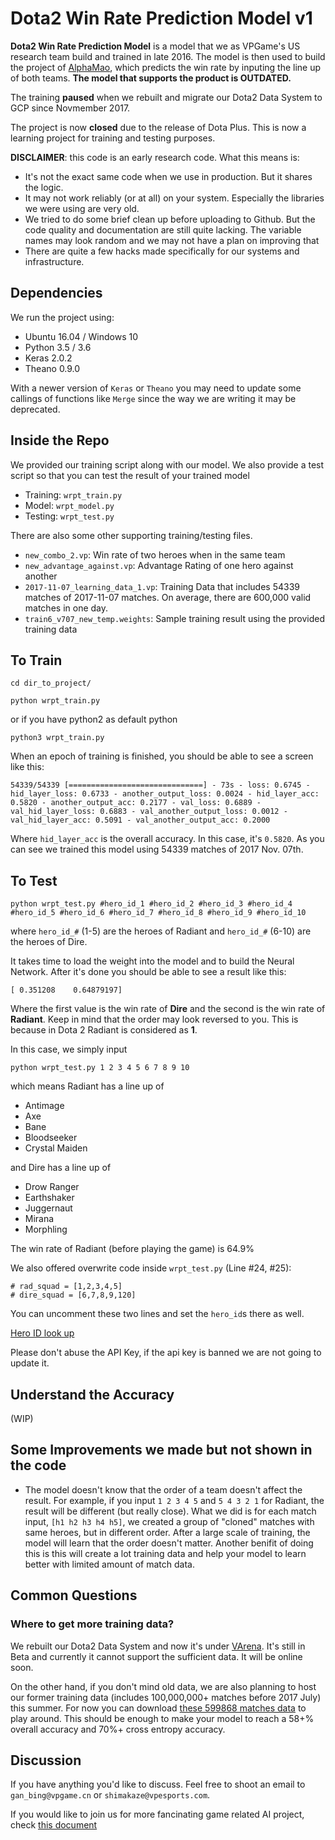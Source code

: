 # Dota2 Win Rate Prediction Model v1

**Dota2 Win Rate Prediction Model** is a model that we as VPGame's US research team build and trained in late 2016. The model is then used to build the project of [AlphaMao](http://www.vpgame.com/alphamao), which predicts the win rate by inputing the line up of both teams. **The model that supports the product is OUTDATED.**

The training **paused** when we rebuilt and migrate our Dota2 Data System to GCP since Novmember 2017.

The project is now **closed** due to the release of Dota Plus. This is now a learning project for training and testing purposes.

**DISCLAIMER**: this code is an early research code. What this means is:
- It's not the exact same code when we use in production. But it shares the logic.
- It may not work reliably (or at all) on your system. Especially the libraries we were using are very old.
- We tried to do some brief clean up before uploading to Github. But the code quality and documentation are still quite lacking. The variable names may look random and we may not have a plan on improving that
- There are quite a few hacks made specifically for our systems and infrastructure.

## Dependencies
We run the project using:
- Ubuntu 16.04 / Windows 10
- Python 3.5 / 3.6
- Keras 2.0.2
- Theano 0.9.0

With a newer version of `Keras` or `Theano` you may need to update some callings of functions like `Merge` since the way we are writing it may be deprecated.

## Inside the Repo ##
We provided our training script along with our model. We also provide a test script so that you can test the result of your trained model

- Training: `wrpt_train.py`
- Model: `wrpt_model.py`
- Testing: `wrpt_test.py`

There are also some other supporting training/testing files. 
- `new_combo_2.vp`: Win rate of two heroes when in the same team
- `new_advantage_against.vp`: Advantage Rating of one hero against another
- `2017-11-07_learning_data_1.vp`: Training Data that includes 54339 matches of 2017-11-07 matches. On average, there are 600,000 valid matches in one day. 
- `train6_v707_new_temp.weights`: Sample training result using the provided training data

## To Train ##
```
cd dir_to_project/
```
```
python wrpt_train.py
```
or if you have python2 as default python
```
python3 wrpt_train.py
```

When an epoch of training is finished, you should be able to see a screen like this:
```
54339/54339 [==============================] - 73s - loss: 0.6745 - hid_layer_loss: 0.6733 - another_output_loss: 0.0024 - hid_layer_acc: 0.5820 - another_output_acc: 0.2177 - val_loss: 0.6889 - val_hid_layer_loss: 0.6883 - val_another_output_loss: 0.0012 - val_hid_layer_acc: 0.5091 - val_another_output_acc: 0.2000
```
Where `hid_layer_acc` is the overall accuracy. In this case, it's `0.5820`. As you can see we trained this model using 54339 matches of 2017 Nov. 07th. 

## To Test ##
```
python wrpt_test.py #hero_id_1 #hero_id_2 #hero_id_3 #hero_id_4 #hero_id_5 #hero_id_6 #hero_id_7 #hero_id_8 #hero_id_9 #hero_id_10
```
where `hero_id_#` (1-5) are the heroes of Radiant and `hero_id_#` (6-10) are the heroes of Dire. 

It takes time to load the weight into the model and to build the Neural Network. After it's done you should be able to see a result like this:
```
[ 0.351208    0.64879197]
```
Where the first value is the win rate of **Dire** and the second is the win rate of **Radiant**. Keep in mind that the order may look reversed to you. This is because in Dota 2 Radiant is considered as **1**. 

In this case, we simply input 
```
python wrpt_test.py 1 2 3 4 5 6 7 8 9 10
```
which means Radiant has a line up of 
- Antimage
- Axe
- Bane
- Bloodseeker
- Crystal Maiden

and Dire has a line up of
- Drow Ranger
- Earthshaker
- Juggernaut
- Mirana
- Morphling

The win rate of Radiant (before playing the game) is 64.9%

We also offered overwrite code inside `wrpt_test.py` (Line #24, #25):
```
# rad_squad = [1,2,3,4,5]
# dire_squad = [6,7,8,9,120]
```
You can uncomment these two lines and set the `hero_id`s there as well.

[Hero ID look up](http://api.steampowered.com/IEconDOTA2_570/GetHeroes/v1?key=E0185D74028EF0F977C7F4657D9EFFC5) 

Please don't abuse the API Key, if the api key is banned we are not going to update it.

## Understand the Accuracy ##
(WIP)

## Some Improvements we made but not shown in the code ##
- The model doesn't know that the order of a team doesn't affect the result. For example, if you input `1 2 3 4 5` and `5 4 3 2 1` for Radiant, the result will be different (but really close). What we did is for each match input, `[h1 h2 h3 h4 h5]`, we created a group of "cloned" matches with same heroes, but in different order. After a large scale of training, the model will learn that the order doesn't matter. Another benifit of doing this is this will create a lot training data and help your model to learn better with limited amount of match data.

## Common Questions ##
### Where to get more training data?
We rebuilt our Dota2 Data System and now it's under [VArena](https://github.com/fundata-varena). It's still in Beta and currently it cannot support the sufficient data. It will be online soon.

On the other hand, if you don't mind old data, we are also planning to host our former training data (includes 100,000,000+ matches before 2017 July) this summer. For now you can download [these 599868 matches data](http://usa.vpgame.com/tempo_storm/700_learning_data_2.pickle) to play around. This should be enough to make your model to reach a 58+% overall accuracy and 70%+ cross entropy accuracy. 

## Discussion ##
If you have anything you'd like to discuss. Feel free to shoot an email to `gan_bing@vpgame.cn` or `shimakaze@vpesports.com`. 

If you would like to join us for more fancinating game related AI project, check [this document](https://github.com/vpus/policies/blob/master/AI-Project%20_%20Machine%20Learning%20Researcher%252FEnigneer%20Problem.pdf)

